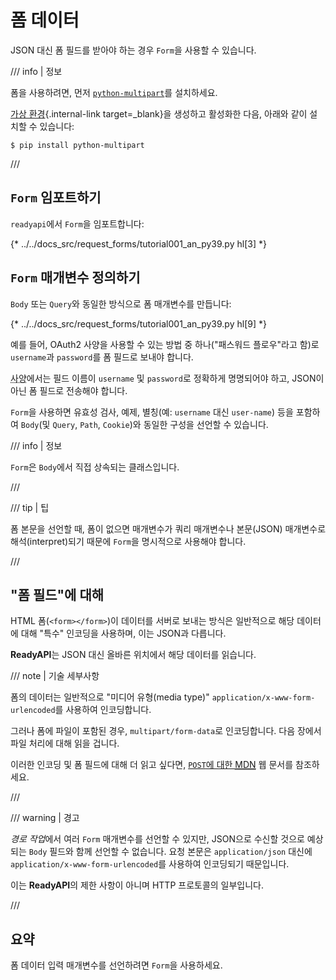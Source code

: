 # 폼 데이터

JSON 대신 폼 필드를 받아야 하는 경우 `Form`을 사용할 수 있습니다.

/// info | 정보

폼을 사용하려면, 먼저 <a href="https://github.com/Kludex/python-multipart" class="external-link" target="_blank">`python-multipart`</a>를 설치하세요.

[가상 환경](../virtual-environments.md){.internal-link target=_blank}을 생성하고 활성화한 다음, 아래와 같이 설치할 수 있습니다:

```console
$ pip install python-multipart
```

///

## `Form` 임포트하기

`readyapi`에서 `Form`을 임포트합니다:

{* ../../docs_src/request_forms/tutorial001_an_py39.py hl[3] *}

## `Form` 매개변수 정의하기

`Body` 또는 `Query`와 동일한 방식으로 폼 매개변수를 만듭니다:

{* ../../docs_src/request_forms/tutorial001_an_py39.py hl[9] *}

예를 들어, OAuth2 사양을 사용할 수 있는 방법 중 하나("패스워드 플로우"라고 함)로 `username`과 `password`를 폼 필드로 보내야 합니다.

<abbr title="specification">사양</abbr>에서는 필드 이름이 `username` 및 `password`로 정확하게 명명되어야 하고, JSON이 아닌 폼 필드로 전송해야 합니다.

`Form`을 사용하면 유효성 검사, 예제, 별칭(예: `username` 대신 `user-name`) 등을 포함하여 `Body`(및 `Query`, `Path`, `Cookie`)와 동일한 구성을 선언할 수 있습니다.

/// info | 정보

`Form`은 `Body`에서 직접 상속되는 클래스입니다.

///

/// tip | 팁

폼 본문을 선언할 때, 폼이 없으면 매개변수가 쿼리 매개변수나 본문(JSON) 매개변수로 해석(interpret)되기 때문에 `Form`을 명시적으로 사용해야 합니다.

///

## "폼 필드"에 대해

HTML 폼(`<form></form>`)이 데이터를 서버로 보내는 방식은 일반적으로 해당 데이터에 대해 "특수" 인코딩을 사용하며, 이는 JSON과 다릅니다.

**ReadyAPI**는 JSON 대신 올바른 위치에서 해당 데이터를 읽습니다.

/// note | 기술 세부사항

폼의 데이터는 일반적으로 "미디어 유형(media type)" `application/x-www-form-urlencoded`를 사용하여 인코딩합니다.

그러나 폼에 파일이 포함된 경우, `multipart/form-data`로 인코딩합니다. 다음 장에서 파일 처리에 대해 읽을 겁니다.


이러한 인코딩 및 폼 필드에 대해 더 읽고 싶다면, <a href="https://developer.mozilla.org/en-US/docs/Web/HTTP/Methods/POST" class="external-link" target="_blank"><code>POST</code>에 대한 <abbr title="Mozilla Developer Network">MDN</a> 웹 문서를 참조하세요.

///

/// warning | 경고

*경로 작업*에서 여러 `Form` 매개변수를 선언할 수 있지만, JSON으로 수신할 것으로 예상되는 `Body` 필드와 함께 선언할 수 없습니다. 요청 본문은 `application/json` 대신에 `application/x-www-form-urlencoded`를 사용하여 인코딩되기 때문입니다.

이는 **ReadyAPI**의 제한 사항이 아니며 HTTP 프로토콜의 일부입니다.

///

## 요약

폼 데이터 입력 매개변수를 선언하려면 `Form`을 사용하세요.
